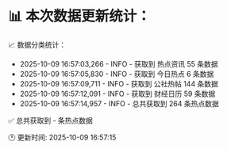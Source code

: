 📊 本次数据更新统计：
==========================

📈 数据分类统计：
- 2025-10-09 16:57:03,266 - INFO - 获取到 热点资讯 55 条数据
- 2025-10-09 16:57:05,830 - INFO - 获取到 今日热点 6 条数据
- 2025-10-09 16:57:09,711 - INFO - 获取到 公社热帖 144 条数据
- 2025-10-09 16:57:12,091 - INFO - 获取到 财经日历 59 条数据
- 2025-10-09 16:57:14,957 - INFO - 总共获取到 264 条热点数据

✅ 总共获取到 - 条热点数据

🕐 更新时间: 2025-10-09 16:57:15
